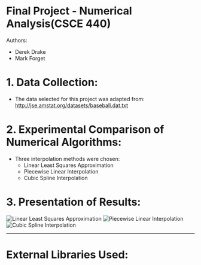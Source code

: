 # Final Project - Numerical Analysis(CSCE 440)
Authors:
* Derek Drake
* Mark Forget

# 1. Data Collection:
* The data selected for this project was adapted from:
  http://jse.amstat.org/datasets/baseball.dat.txt

# 2. Experimental Comparison of Numerical Algorithms:
* Three interpolation methods were chosen:
    * Linear Least Squares Approximation
    * Piecewise Linear Interpolation
    * Cubic Spline Interpolation


# 3. Presentation of Results:
![Linear Least Squares Approximation](https://i.gyazo.com/3e888a687965a0b201bc4916635995b8.png)
![Piecewise Linear Interpolation](https://i.gyazo.com/bbe3f0743b4891663156a25d7bbda1d6.png)
![Cubic Spline Interpolation](https://i.gyazo.com/f4094171e305b86c91c9c6dff28a4b80.png)

***

# External Libraries Used:
